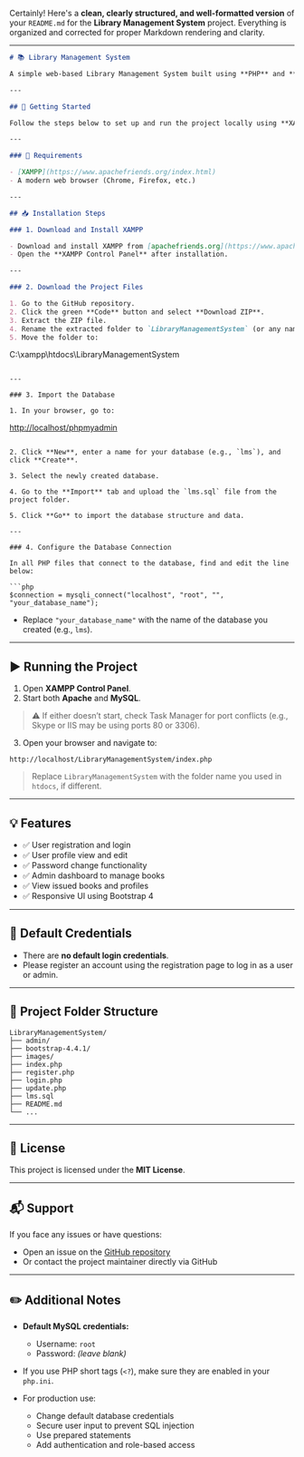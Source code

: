 Certainly! Here's a **clean, clearly structured, and well-formatted version** of your `README.md` for the **Library Management System** project. Everything is organized and corrected for proper Markdown rendering and clarity.

---

```markdown
# 📚 Library Management System

A simple web-based Library Management System built using **PHP** and **MySQL**, designed to help manage books, users, and issue records efficiently.

---

## 🚀 Getting Started

Follow the steps below to set up and run the project locally using **XAMPP**.

---

### 🧰 Requirements

- [XAMPP](https://www.apachefriends.org/index.html)
- A modern web browser (Chrome, Firefox, etc.)

---

## 📥 Installation Steps

### 1. Download and Install XAMPP

- Download and install XAMPP from [apachefriends.org](https://www.apachefriends.org).
- Open the **XAMPP Control Panel** after installation.

---

### 2. Download the Project Files

1. Go to the GitHub repository.
2. Click the green **Code** button and select **Download ZIP**.
3. Extract the ZIP file.
4. Rename the extracted folder to `LibraryManagementSystem` (or any name you like).
5. Move the folder to:  
```

C:\xampp\htdocs\LibraryManagementSystem

```

---

### 3. Import the Database

1. In your browser, go to:  
```

[http://localhost/phpmyadmin](http://localhost/phpmyadmin)

````

2. Click **New**, enter a name for your database (e.g., `lms`), and click **Create**.

3. Select the newly created database.

4. Go to the **Import** tab and upload the `lms.sql` file from the project folder.

5. Click **Go** to import the database structure and data.

---

### 4. Configure the Database Connection

In all PHP files that connect to the database, find and edit the line below:

```php
$connection = mysqli_connect("localhost", "root", "", "your_database_name");
````

* Replace `"your_database_name"` with the name of the database you created (e.g., `lms`).

---

## ▶️ Running the Project

1. Open **XAMPP Control Panel**.
2. Start both **Apache** and **MySQL**.

> ⚠️ If either doesn’t start, check Task Manager for port conflicts (e.g., Skype or IIS may be using ports 80 or 3306).

3. Open your browser and navigate to:

```
http://localhost/LibraryManagementSystem/index.php
```

> Replace `LibraryManagementSystem` with the folder name you used in `htdocs`, if different.

---

## 💡 Features

* ✅ User registration and login
* ✅ User profile view and edit
* ✅ Password change functionality
* ✅ Admin dashboard to manage books
* ✅ View issued books and profiles
* ✅ Responsive UI using Bootstrap 4

---

## 🔐 Default Credentials

* There are **no default login credentials**.
* Please register an account using the registration page to log in as a user or admin.

---

## 📁 Project Folder Structure

```
LibraryManagementSystem/
├── admin/
├── bootstrap-4.4.1/
├── images/
├── index.php
├── register.php
├── login.php
├── update.php
├── lms.sql
├── README.md
└── ...
```

---

## 📄 License

This project is licensed under the **MIT License**.

---

## 📬 Support

If you face any issues or have questions:

* Open an issue on the [GitHub repository](https://github.com/SatAlgo/Library-Management-System)
* Or contact the project maintainer directly via GitHub

---

## ✏️ Additional Notes

* **Default MySQL credentials:**

  * Username: `root`
  * Password: *(leave blank)*

* If you use PHP short tags (`<?`), make sure they are enabled in your `php.ini`.

* For production use:

  * Change default database credentials
  * Secure user input to prevent SQL injection
  * Use prepared statements
  * Add authentication and role-based access

```
